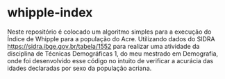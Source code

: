 # whipple-index
Neste repositório é colocado um algoritmo simples para a execução do Índice de Whipple para a população do Acre.
Utilizando dados do SIDRA <https://sidra.ibge.gov.br/tabela/1552> para realizar uma atividade da disciplina 
de Técnicas Demográficas 1, do meu mestrado em Demografia, onde foi desenvolvido esse código no intuito de verificar 
a acurácia das idades declaradas por sexo da população acriana.
